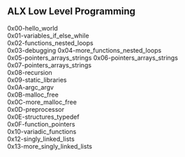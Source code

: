 ## ALX Low Level Programming

0x00-hello_world             
0x01-variables_if_else_while  
0x02-functions_nested_loops   
0x03-debugging
0x04-more_functions_nested_loops <br>
0x05-pointers_arrays_strings 
0x06-pointers_arrays_strings <br>
0x07-pointers_arrays_strings <br>
0x08-recursion <br>
0x09-static_libraries <br>
0x0A-argc_argv <br>
0x0B-malloc_free <br>
0x0C-more_malloc_free <br>
0x0D-preprocessor <br>
0x0E-structures_typedef <br>
0x0F-function_pointers <br>
0x10-variadic_functions <br>
0x12-singly_linked_lists <br>
0x13-more_singly_linked_lists <br>
